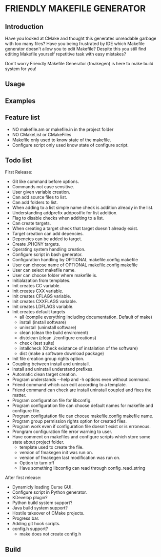 # FRIENDLY MAKEFILE GENERATOR
## Introduction
Have you looked at CMake and thought this generates unreadable garbage with too many files?
Have you being frustrated by IDE which Makefile generator doesn't allow you to edit Makefile?
Despite this you still find editing Makefile yourself repetitive task with easy mistakes?

Don't worry Friendly Makefile Generator (fmakegen) is here to make build system for you!

## Usage

## Examples

## Feature list
- NO makefile.am or makefile.in in the project folder
- NO CMakeList or CMakeFiles
- Makefile only used to know state of the makefile.
- Configure script only used know state of configure script.

## Todo list
First Release:
- Git like command before options.
- Commands not case sensitive.
- User given variable creation.
- Can add source files to list.
- Can add folders to list.
- When adding to a list simple name check is addition already in the list.
- Understanding addprefix addpostfix for list addition.
- Flag to disable checks when additing to a list.
- Can create targets.
- When creating a target check that target doesn't already exist.
- Target creation can add depencies.
- Depencies can be added to target.
- Create .PHONY targets.
- Operating system handling creation.
- Configure script in bash generator.
- Configuration handling by OPTIONAL makefile.config makefile
- User can choose name of OPTIONAL makefile.config makefile
- User can select makefile name.
- User can choose folder where makefile is.
- Initialazation from templates.
- Init creates CC variable.
- Init creates CXX variable.
- Init creates CFLAGS variable.
- Init creates CXXFLAGS variable.
- Init creates LDFLAGS variable.
- Init creates default targets
	* all (compile everything including documentation. Default of make)
	* install (install software)
	* uninstall (uninstall software)
	* clean (clean the build enviroment)
	* distclean (clean ./configure creations)
	* check (test suite)
	* intallcheck (Check existance of instalation of the software)
	* dist (make a software download package)
- Init file creation group rights option.
- Coupling between install and uninstall.
- install and uninstall understand prefixes.
- Automatic clean target creation.
- Program understands --help and -h options even without command.
- Friend command which can edit according to a template.
- Friend command can check are install uninstall coupled and fixes the matter.
- Program configuration file for libconfig.
- Program configuration file can choose default names for makefile and configure file.
- Program configutation file can choose makefile.config makefile name.
- Program group permission rights option for created files.
- Program work even if configuration file doesn't exist or is erroneous.
- Prongram configuration file error warning to user.
- Have comment on makefiles and configure scripts which store some state about project folder.
	* template used to create the file.
	* version of fmakegen init was run on.
	* version of fmakegen last modification was run on.
	* Option to turn off
	* Have something libconfig can read through config_read_string

After first release:
- Dynamicly loading Curse GUI.
- Configure script in Python generator.
- KDevelop plugin?
- Python build system support?
- Java build system support?
- Hostile takeover of CMake projects.
- Progress bar.
- Adding git hook scripts.
- config.h support?
	* make does not create config.h

## Build
